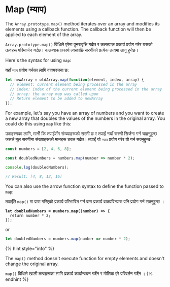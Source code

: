 # Map (म्याप)

The `Array.prototype.map()` method iterates over an array and modifies its elements using a callback function. The callback function will then be applied to each element of the array.

`Array.prototype.map()` विधिले एरेमा पुनरावृत्ति गर्दछ र कलब्याक प्रकार्य प्रयोग गरेर यसको तत्वहरू परिमार्जन गर्दछ। कलब्याक प्रकार्य त्यसपछि सरणीको प्रत्येक तत्वमा लागू हुनेछ।

Here's the syntax for using `map`:

यहाँ `म्याप` प्रयोग गर्नका लागि वाक्यरचना छ:

```javascript
let newArray = oldArray.map(function(element, index, array) {
  // element: current element being processed in the array
  // index: index of the current element being processed in the array
  // array: the array map was called upon
  // Return element to be added to newArray
});
```

For example, let's say you have an array of numbers and you want to create a new array that doubles the values of the numbers in the original array. You could do this using `map` like this:

उदाहरणका लागि, मानौँ कि तपाईंसँग संख्याहरूको सरणी छ र तपाईं नयाँ सरणी सिर्जना गर्न चाहनुहुन्छ जसले मूल सरणीमा संख्याहरूको मानहरू डबल गर्दछ। तपाईं यो `म्याप` प्रयोग गरेर यो गर्न सक्नुहुन्छ:

```javascript
const numbers = [2, 4, 6, 8];

const doubledNumbers = numbers.map(number => number * 2);

console.log(doubledNumbers);

// Result: [4, 8, 12, 16]
```

You can also use the arrow function syntax to define the function passed to `map`:

तपाईँले `map()` मा पास गरिएको प्रकार्य परिभाषित गर्न बाण प्रकार्य वाक्यविन्यास पनि प्रयोग गर्न सक्नुहुन्छ ।

<pre class="language-typescript"><code class="lang-typescript"><strong>let doubledNumbers = numbers.map((number) => {
</strong>  return number * 2;
});
</code></pre>

or

```typescript
let doubledNumbers = numbers.map(number => number * 2);
```

{% hint style="info" %}


The `map()` method doesn't execute function for empty elements and doesn't change the original array.

`map()` विधिले खाली तत्वहरूका लागि प्रकार्य कार्यान्वयन गर्दैन र मौलिक एरे परिवर्तन गर्दैन ।
{% endhint %}
